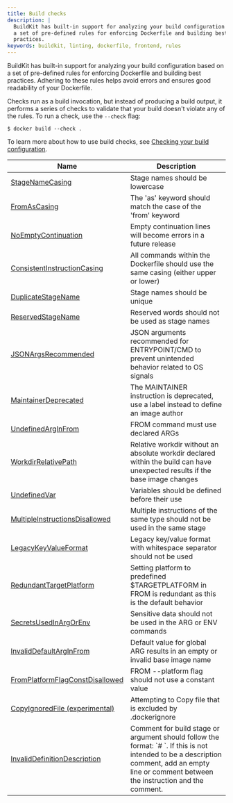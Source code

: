 ```yaml
---
title: Build checks
description: |
  BuildKit has built-in support for analyzing your build configuration based on
  a set of pre-defined rules for enforcing Dockerfile and building best
  practices.
keywords: buildkit, linting, dockerfile, frontend, rules
---
```


BuildKit has built-in support for analyzing your build configuration based on a
set of pre-defined rules for enforcing Dockerfile and building best practices.
Adhering to these rules helps avoid errors and ensures good readability of your
Dockerfile.

Checks run as a build invocation, but instead of producing a build output, it
performs a series of checks to validate that your build doesn't violate any of
the rules. To run a check, use the `--check` flag:

```console
$ docker build --check .
```

To learn more about how to use build checks, see
[Checking your build configuration](https://docs.docker.com/build/checks/).

<table>
  <thead>
    <tr>
      <th>Name</th>
      <th>Description</th>
    </tr>
  </thead>
  <tbody>
    <tr>
      <td><a href="./stage-name-casing/">StageNameCasing</a></td>
      <td>Stage names should be lowercase</td>
    </tr>
    <tr>
      <td><a href="./from-as-casing/">FromAsCasing</a></td>
      <td>The 'as' keyword should match the case of the 'from' keyword</td>
    </tr>
    <tr>
      <td><a href="./no-empty-continuation/">NoEmptyContinuation</a></td>
      <td>Empty continuation lines will become errors in a future release</td>
    </tr>
    <tr>
      <td><a href="./consistent-instruction-casing/">ConsistentInstructionCasing</a></td>
      <td>All commands within the Dockerfile should use the same casing (either upper or lower)</td>
    </tr>
    <tr>
      <td><a href="./duplicate-stage-name/">DuplicateStageName</a></td>
      <td>Stage names should be unique</td>
    </tr>
    <tr>
      <td><a href="./reserved-stage-name/">ReservedStageName</a></td>
      <td>Reserved words should not be used as stage names</td>
    </tr>
    <tr>
      <td><a href="./json-args-recommended/">JSONArgsRecommended</a></td>
      <td>JSON arguments recommended for ENTRYPOINT/CMD to prevent unintended behavior related to OS signals</td>
    </tr>
    <tr>
      <td><a href="./maintainer-deprecated/">MaintainerDeprecated</a></td>
      <td>The MAINTAINER instruction is deprecated, use a label instead to define an image author</td>
    </tr>
    <tr>
      <td><a href="./undefined-arg-in-from/">UndefinedArgInFrom</a></td>
      <td>FROM command must use declared ARGs</td>
    </tr>
    <tr>
      <td><a href="./workdir-relative-path/">WorkdirRelativePath</a></td>
      <td>Relative workdir without an absolute workdir declared within the build can have unexpected results if the base image changes</td>
    </tr>
    <tr>
      <td><a href="./undefined-var/">UndefinedVar</a></td>
      <td>Variables should be defined before their use</td>
    </tr>
    <tr>
      <td><a href="./multiple-instructions-disallowed/">MultipleInstructionsDisallowed</a></td>
      <td>Multiple instructions of the same type should not be used in the same stage</td>
    </tr>
    <tr>
      <td><a href="./legacy-key-value-format/">LegacyKeyValueFormat</a></td>
      <td>Legacy key/value format with whitespace separator should not be used</td>
    </tr>
    <tr>
      <td><a href="./redundant-target-platform/">RedundantTargetPlatform</a></td>
      <td>Setting platform to predefined $TARGETPLATFORM in FROM is redundant as this is the default behavior</td>
    </tr>
    <tr>
      <td><a href="./secrets-used-in-arg-or-env/">SecretsUsedInArgOrEnv</a></td>
      <td>Sensitive data should not be used in the ARG or ENV commands</td>
    </tr>
    <tr>
      <td><a href="./invalid-default-arg-in-from/">InvalidDefaultArgInFrom</a></td>
      <td>Default value for global ARG results in an empty or invalid base image name</td>
    </tr>
    <tr>
      <td><a href="./from-platform-flag-const-disallowed/">FromPlatformFlagConstDisallowed</a></td>
      <td>FROM --platform flag should not use a constant value</td>
    </tr>
    <tr>
      <td><a href="./copy-ignored-file/">CopyIgnoredFile (experimental)</a></td>
      <td>Attempting to Copy file that is excluded by .dockerignore</td>
    </tr>
    <tr>
      <td><a href="./invalid-definition-description/">InvalidDefinitionDescription</a></td>
      <td>Comment for build stage or argument should follow the format: `# <arg/stage name> <description>`. If this is not intended to be a description comment, add an empty line or comment between the instruction and the comment.</td>
    </tr>
  </tbody>
</table>

